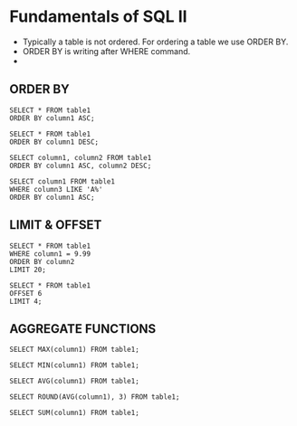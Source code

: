 # Fundamentals of SQL II
- Typically a table is not ordered. For ordering a table we use ORDER BY.
- ORDER BY is writing after WHERE command.
- 

## ORDER BY
```
SELECT * FROM table1
ORDER BY column1 ASC;

SELECT * FROM table1
ORDER BY column1 DESC;

SELECT column1, column2 FROM table1
ORDER BY column1 ASC, column2 DESC;

SELECT column1 FROM table1
WHERE column3 LIKE 'A%'
ORDER BY column1 ASC;
```

## LIMIT & OFFSET
```
SELECT * FROM table1
WHERE column1 = 9.99
ORDER BY column2
LIMIT 20;

SELECT * FROM table1
OFFSET 6
LIMIT 4;
```

## AGGREGATE FUNCTIONS
```
SELECT MAX(column1) FROM table1;

SELECT MIN(column1) FROM table1;

SELECT AVG(column1) FROM table1;

SELECT ROUND(AVG(column1), 3) FROM table1;

SELECT SUM(column1) FROM table1;
```